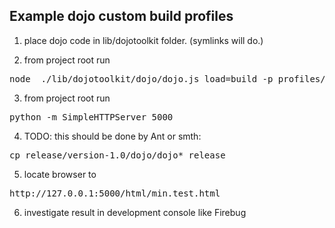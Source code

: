 ## Example dojo custom build profiles

1. place dojo code in lib/dojotoolkit folder. (symlinks will do.)

2. from project root run 
<pre>
node  ./lib/dojotoolkit/dojo/dojo.js load=build -p profiles/min.profile.js
</pre>
3. from project root run
<pre>
python -m SimpleHTTPServer 5000
</pre>
4. TODO: this should be done by Ant or smth:
<pre>
cp release/version-1.0/dojo/dojo* release
</pre>
5. locate browser to 
<pre>
http://127.0.0.1:5000/html/min.test.html
</pre>
6. investigate result in development console like Firebug